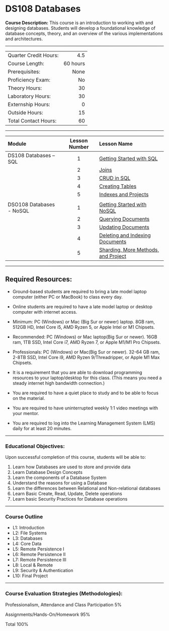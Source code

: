 # DS108 Databases

**Course Description:** This course is an introduction to working with and designing databases.  Students will develop a foundational knowledge of database concepts, theory, and an overview of the various implementations and architectures.  

<hr style="border: 0; height: 1px; background-image: linear-gradient(to right, rgba(0, 0, 0, 0), rgba(0, 0, 0, 0.75), rgba(0, 0, 0, 0));"/>

|                     |    |
|:---                 |---:|
|Quarter Credit Hours:|4.5|
|Course Length:       |60 hours|
|Prerequisites:       |None|
|Proficiency Exam:    |No|
|Theory Hours: 	      |30|
|Laboratory Hours:	  |30|
|Externship Hours:	  |0 |
|Outside Hours:	      |15|
|Total Contact Hours: |60|

<hr style="border: 0; height: 1px; background-image: linear-gradient(to right, rgba(0, 0, 0, 0), rgba(0, 0, 0, 0.75), rgba(0, 0, 0, 0));"/>

|Module                 |Lesson Number|Lesson Name|
|:---                   |:---:        |:---       |
|DS108 Databases – SQL  |1   | [Getting Started with SQL](SQL/DS108L1.ipynb)  |
|                       |2   | [Joins](SQL/DS108L2.ipynb)                |
|                       |3   | [CRUD in SQL ](SQL/DS108L3.ipynb)              |
|                       |4   | [Creating Tables](SQL/DS108L4.ipynb)|
|                       |5   | [Indexes and Projects](SQL/DS108L5.ipynb)      |
| | |
|DSO108 Databases - NoSQL |1   | [Getting Started with NoSQL](NoSQL/DS108NoSQLL1.ipynb)        | 
|                       |2   | [Querying Documents](NoSQL/DS108NoSQLL2.ipynb)       |
|                       |3   | [Updating Documents](NoSQL/DS108NoSQLL3.ipynb)   | 
|                       |4   | [Deleting and Indexing Documents](NoSQL/DS108NoSQLL4.ipynb)  | 
|                       |5  | [Sharding, More Methods, and Project](NoSQL/DS108NoSQLL5.ipynb)         | 

<hr style="border: 0; height: 1px; background-image: linear-gradient(to right, rgba(0, 0, 0, 0), rgba(0, 0, 0, 0.75), rgba(0, 0, 0, 0));"/>

## Required Resources: 
- Ground-based students are required to bring a late model laptop computer (either PC or MacBook) to class every day.  

- Online students are required to have a late model laptop or desktop computer with internet access.  

- Minimum: PC (Windows) or Mac (Big Sur or newer) laptop. 8GB ram, 512GB HD, Intel Core i5,  AMD Ryzen 5, or Apple Intel or M1 Chipsets.

- Recommended: PC (Windows) or Mac laptop(Big Sur or newer). 16GB ram, 1TB SSD, Intel Core i7, AMD Ryzen 7, or Apple M1/M1 Pro Chipsets.

- Professionals: PC (Windows) or Mac(Big Sur or newer). 32-64 GB ram, 2-8TB SSD, Intel Core i9, AMD Ryzen 9/Threadripper, or Apple M1 Max Chipsets.

- It is a requirement that you are able to download programming resources to your laptop/desktop for this class. (This means you need a steady internet high bandwidth connection.)

- You are required to have a quiet place to study and to be able to focus on the material.

- You are required to have uninterrupted weekly 1:1 video meetings with your mentor.

- You are required to log into the Learning Management System (LMS) daily for at least 20 minutes.

<hr style="border: 0; height: 1px; background-image: linear-gradient(to right, rgba(0, 0, 0, 0), rgba(0, 0, 0, 0.75), rgba(0, 0, 0, 0));"/>

### Educational Objectives:

Upon successful completion of this course, students will be able to:  
1.	Learn how Databases are used to store and provide data
2.	Learn Database Design Concepts
3.	Learn the components of a Database System
4.	Understand the reasons for using a Database
5.	Learn the differences between Relational and Non-relational databases
6.	Learn Basic Create, Read, Update, Delete operations
7.	Learn basic Security Practices for Database operations

<hr style="border: 0; height: 1px; background-image: linear-gradient(to right, rgba(0, 0, 0, 0), rgba(0, 0, 0, 0.75), rgba(0, 0, 0, 0));"/>

### Course Outline
- L1: Introduction
- L2: File Systems
- L3: Databases
- L4: Core Data
- L5: Remote Persistence I
- L6: Remote Persistence II
- L7: Remote Persistence III
- L8: Local & Remote
- L9: Security & Authentication
- L10: Final Project

<hr style="border: 0; height: 1px; background-image: linear-gradient(to right, rgba(0, 0, 0, 0), rgba(0, 0, 0, 0.75), rgba(0, 0, 0, 0));"/>

### Course Evaluation Strategies (Methodologies):
Professionalism, Attendance and Class Participation	    5%

Assignments/Hands-On/Homework	  95%

Total	100%
